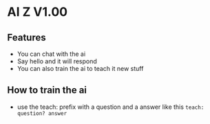 # AI Z V1.00

## Features
- You can chat with the ai
- Say hello and it will respond
- You can also train the ai to teach it new stuff
## How to train the ai
- use the teach: prefix with a question and a answer like this
```teach: question? answer```
